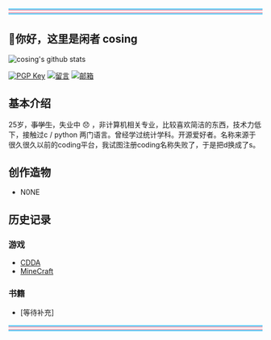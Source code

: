 <div style="text-align:center"><img src="./tf.svg" alt="trans flag"></div>

## 👋你好，这里是闲者 cosing

![cosing's github stats](https://github-readme-stats.vercel.app/api?username=cosing&show_icons=true&include_all_commits=true&theme=github_dark)

[![PGP Key](https://img.shields.io/badge/-PGPkey-0093DD?logo=GNU%20Privacy%20Guard&labelColor=0093DD&logoColor=fff)](./cosing_2025_0x76EFBEFE_public.asc) [![留言](https://img.shields.io/badge/📝-留言-7719AA?labelColor=7719AA)](https://gist.github.com/cosing/0758e1f102de7a5696d27461ae93c293) [![邮箱](https://img.shields.io/badge/-邮箱-6D4AFF?logo=protonmail&labelColor=6D4AFF&logoColor=fff)](mailto://cocosing@protonmail.com)

## 基本介绍

25岁，~~事学生~~，失业中 :disappointed: ，非计算机相关专业，比较喜欢简洁的东西，技术力低下，接触过c / python 两门语言。曾经学过统计学科。开源爱好者。名称来源于很久很久以前的coding平台，我试图注册coding名称失败了，于是把d换成了s。

## 创作造物

 - N0NE

## 历史记录

### 游戏

- [CDDA](https://github.com/CleverRaven/Cataclysm-DDA)
- [MineCraft](https://github.com/CleverRaven/Cataclysm-DDA)

### 书籍

- [等待补充]

<div style="text-align:center"><img src="./tf.svg" alt="trans flag"></div>

<!--
**cosing/cosing** is a ✨ _special_ ✨ repository because its `README.md` (this file) appears on your GitHub profile.

Here are some ideas to get you started:

- 🔭 I’m currently working on ...
- 🌱 I’m currently learning ...
- 👯 I’m looking to collaborate on ...
- 🤔 I’m looking for help with ...
- 💬 Ask me about ...
- 📫 How to reach me: ...
- 😄 Pronouns: ...
- ⚡ Fun fact: ...
-->

<!-- 
参考链接:
- <https://zhuanlan.zhihu.com/p/454597068>
- <https://github.com/journey-ad/journey-ad>
- <https://dev.to/envoy_/150-badges-for-github-pnk>



<center><img src="https://images-wixmp-ed30a86b8c4ca887773594c2.wixmp.com/f/e42e2d30-f2af-4121-b5f1-5cb665b6bafa/df65t44-f50ea984-55d3-4cb4-a38d-1063a3637779.gif?token=eyJ0eXAiOiJKV1QiLCJhbGciOiJIUzI1NiJ9.eyJzdWIiOiJ1cm46YXBwOjdlMGQxODg5ODIyNjQzNzNhNWYwZDQxNWVhMGQyNmUwIiwiaXNzIjoidXJuOmFwcDo3ZTBkMTg4OTgyMjY0MzczYTVmMGQ0MTVlYTBkMjZlMCIsIm9iaiI6W1t7InBhdGgiOiJcL2ZcL2U0MmUyZDMwLWYyYWYtNDEyMS1iNWYxLTVjYjY2NWI2YmFmYVwvZGY2NXQ0NC1mNTBlYTk4NC01NWQzLTRjYjQtYTM4ZC0xMDYzYTM2Mzc3NzkuZ2lmIn1dXSwiYXVkIjpbInVybjpzZXJ2aWNlOmZpbGUuZG93bmxvYWQiXX0.KlmLamyQcJNgdoMiwvBcSPaT0-C8vD5lvkjjLCWZUWY"><img src="https://images-wixmp-ed30a86b8c4ca887773594c2.wixmp.com/f/e42e2d30-f2af-4121-b5f1-5cb665b6bafa/df65t44-f50ea984-55d3-4cb4-a38d-1063a3637779.gif?token=eyJ0eXAiOiJKV1QiLCJhbGciOiJIUzI1NiJ9.eyJzdWIiOiJ1cm46YXBwOjdlMGQxODg5ODIyNjQzNzNhNWYwZDQxNWVhMGQyNmUwIiwiaXNzIjoidXJuOmFwcDo3ZTBkMTg4OTgyMjY0MzczYTVmMGQ0MTVlYTBkMjZlMCIsIm9iaiI6W1t7InBhdGgiOiJcL2ZcL2U0MmUyZDMwLWYyYWYtNDEyMS1iNWYxLTVjYjY2NWI2YmFmYVwvZGY2NXQ0NC1mNTBlYTk4NC01NWQzLTRjYjQtYTM4ZC0xMDYzYTM2Mzc3NzkuZ2lmIn1dXSwiYXVkIjpbInVybjpzZXJ2aWNlOmZpbGUuZG93bmxvYWQiXX0.KlmLamyQcJNgdoMiwvBcSPaT0-C8vD5lvkjjLCWZUWY" style="transform: rotateY(180deg);"></center> 

实际上我并未获得它，所以说还是不使用了吧 [活动链接](https://www.deviantart.com/team/journal/LGBTQ-Pride-Month-The-Arc-Is-Long-914476320) 
-->
